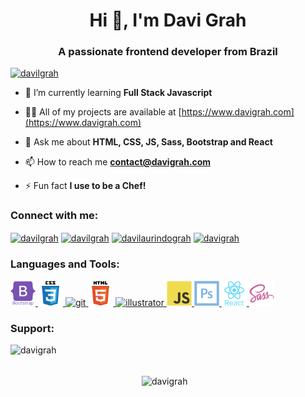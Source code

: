 <h1 align="center">Hi 👋, I'm Davi Grah</h1>
<h3 align="center">A passionate frontend developer from Brazil</h3>

<p align="left"> <a href="https://twitter.com/davilgrah" target="blank"><img src="https://img.shields.io/twitter/follow/davilgrah?logo=twitter&style=for-the-badge" alt="davilgrah" /></a> </p>

- 🌱 I’m currently learning **Full Stack Javascript**

- 👨‍💻 All of my projects are available at [https://www.davigrah.com](https://www.davigrah.com)

- 💬 Ask me about **HTML, CSS, JS, Sass, Bootstrap and React**

- 📫 How to reach me **contact@davigrah.com**

- ⚡ Fun fact **I use to be a Chef!**

<h3 align="left">Connect with me:</h3>
<p align="left">
<a href="https://twitter.com/davilgrah" target="blank"><img align="center" src="https://raw.githubusercontent.com/rahuldkjain/github-profile-readme-generator/master/src/images/icons/Social/twitter.svg" alt="davilgrah" height="30" width="40" /></a>
<a href="https://linkedin.com/in/davilgrah" target="blank"><img align="center" src="https://raw.githubusercontent.com/rahuldkjain/github-profile-readme-generator/master/src/images/icons/Social/linked-in-alt.svg" alt="davilgrah" height="30" width="40" /></a>
<a href="https://fb.com/davilaurindograh" target="blank"><img align="center" src="https://raw.githubusercontent.com/rahuldkjain/github-profile-readme-generator/master/src/images/icons/Social/facebook.svg" alt="davilaurindograh" height="30" width="40" /></a>
<a href="https://instagram.com/davigrah" target="blank"><img align="center" src="https://raw.githubusercontent.com/rahuldkjain/github-profile-readme-generator/master/src/images/icons/Social/instagram.svg" alt="davigrah" height="30" width="40" /></a>
</p>

<h3 align="left">Languages and Tools:</h3>
<p align="left"> <a href="https://getbootstrap.com" target="_blank" rel="noreferrer"> <img src="https://raw.githubusercontent.com/devicons/devicon/master/icons/bootstrap/bootstrap-plain-wordmark.svg" alt="bootstrap" width="40" height="40"/> </a> <a href="https://www.w3schools.com/css/" target="_blank" rel="noreferrer"> <img src="https://raw.githubusercontent.com/devicons/devicon/master/icons/css3/css3-original-wordmark.svg" alt="css3" width="40" height="40"/> </a> <a href="https://git-scm.com/" target="_blank" rel="noreferrer"> <img src="https://www.vectorlogo.zone/logos/git-scm/git-scm-icon.svg" alt="git" width="40" height="40"/> </a> <a href="https://www.w3.org/html/" target="_blank" rel="noreferrer"> <img src="https://raw.githubusercontent.com/devicons/devicon/master/icons/html5/html5-original-wordmark.svg" alt="html5" width="40" height="40"/> </a> <a href="https://www.adobe.com/in/products/illustrator.html" target="_blank" rel="noreferrer"> <img src="https://www.vectorlogo.zone/logos/adobe_illustrator/adobe_illustrator-icon.svg" alt="illustrator" width="40" height="40"/> </a> <a href="https://developer.mozilla.org/en-US/docs/Web/JavaScript" target="_blank" rel="noreferrer"> <img src="https://raw.githubusercontent.com/devicons/devicon/master/icons/javascript/javascript-original.svg" alt="javascript" width="40" height="40"/> </a> <a href="https://www.photoshop.com/en" target="_blank" rel="noreferrer"> <img src="https://raw.githubusercontent.com/devicons/devicon/master/icons/photoshop/photoshop-line.svg" alt="photoshop" width="40" height="40"/> </a> <a href="https://reactjs.org/" target="_blank" rel="noreferrer"> <img src="https://raw.githubusercontent.com/devicons/devicon/master/icons/react/react-original-wordmark.svg" alt="react" width="40" height="40"/> </a> <a href="https://sass-lang.com" target="_blank" rel="noreferrer"> <img src="https://raw.githubusercontent.com/devicons/devicon/master/icons/sass/sass-original.svg" alt="sass" width="40" height="40"/> </a> </p>

<h3 align="left">Support:</h3>
<p><a href="https://www.buymeacoffee.com/davigrah"> <img align="left" src="https://cdn.buymeacoffee.com/buttons/v2/default-yellow.png" height="50" width="210" alt="davigrah" /></a></p><br><br>

<p><img align="center" src="https://github-readme-stats.vercel.app/api/top-langs?username=davigrah&show_icons=true&locale=en&layout=compact" alt="davigrah" /></p>
